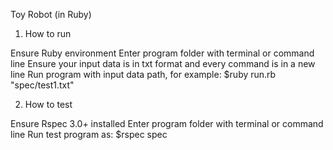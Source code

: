 Toy Robot (in Ruby)

1. How to run

  Ensure Ruby environment
  Enter program folder with terminal or command line
  Ensure your input data is in txt format and every command is in a new line
  Run program with input data path, for example:
    $ruby run.rb "spec/test1.txt"


2. How to test

  Ensure Rspec 3.0+ installed
  Enter program folder with terminal or command line
  Run test program as:
    $rspec spec
